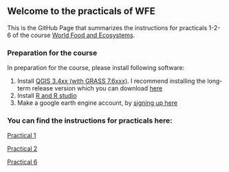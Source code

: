 
## Welcome to the practicals of WFE

This is the GitHub Page that summarizes the instructions for practicals 1-2-6 of the course  [World Food and Ecosystems](https://canvas.uva.nl/courses/17225).


### Preparation for the course

In preparation for the course, please install following software: 
1. Install [QGIS 3.4xx (with GRASS 7.6xxx)](https://www.qgis.org/en/site/forusers/download.html). I recommend installing the long-term release version which you can download [here](https://qgis.org/downloads/QGIS-OSGeo4W-3.16.11-1.msi)
2. Install [R and R studio](http://cran.rstudio.com/)
3. Make a google earth engine account, by [signing up here](https://signup.earthengine.google.com/#!/) 

### You can find the instructions for practicals here: 
[Practical 1](https://liesjacobs.github.io/World-Food-and-Ecosystems/practical1/intro.html)

[Practical 2](https://liesjacobs.github.io/World-Food-and-Ecosystems/practical2/intro.html)

[Practical 6](https://liesjacobs.github.io/World-Food-and-Ecosystems/practical3/intro.html)
